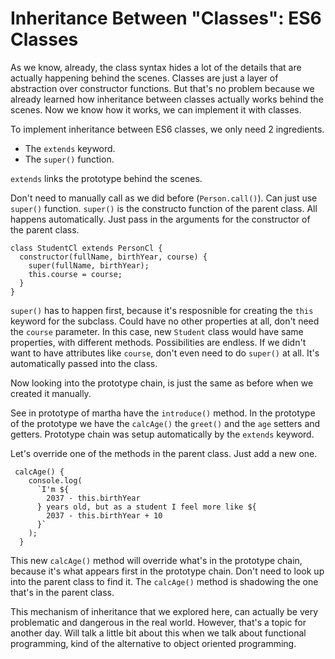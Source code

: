 # Inheritance Between "Classes": ES6 Classes

As we know, already, the class syntax hides a lot of the details that are actually happening behind the scenes. Classes are just a layer of abstraction over constructor functions. But that's no problem because we already learned how inheritance between classes actually works behind the scenes. Now we know how it works, we can implement it with classes.

To implement inheritance between ES6 classes, we only need 2 ingredients.

- The `extends` keyword.
- The `super()` function.

`extends` links the prototype behind the scenes.

Don't need to manually call as we did before (`Person.call()`). Can just use `super()` function. `super()` is the constructo function of the parent class. All happens automatically. Just pass in the arguments for the constructor of the parent class.

```
class StudentCl extends PersonCl {
  constructor(fullName, birthYear, course) {
    super(fullName, birthYear);
    this.course = course;
  }
}
```

`super()` has to happen first, because it's resposnible for creating the `this` keyword for the subclass. Could have no other properties at all, don't need the `course` parameter. In this case, new `Student` class would have same properties, with different methods. Possibilities are endless. If we didn't want to have attributes like `course`, don't even need to do `super()` at all. It's automatically passed into the class.

Now looking into the prototype chain, is just the same as before when we created it manually.

See in prototype of martha have the `introduce()` method. In the prototype of the prototype we have the `calcAge()` the `greet()` and the `age` setters and getters. Prototype chain was setup automatically by the `extends` keyword.

Let's override one of the methods in the parent class. Just add a new one.

```
 calcAge() {
    console.log(
      `I'm ${
        2037 - this.birthYear
      } years old, but as a student I feel more like ${
        2037 - this.birthYear + 10
      }`
    );
  }
```

This new `calcAge()` method will override what's in the prototype chain, because it's what appears first in the prototype chain. Don't need to look up into the parent class to find it. The `calcAge()` method is shadowing the one that's in the parent class.

This mechanism of inheritance that we explored here, can actually be very problematic and dangerous in the real world. However, that's a topic for another day. Will talk a little bit about this when we talk about functional programming, kind of the alternative to object oriented programming.
